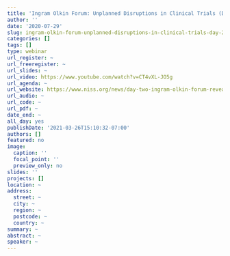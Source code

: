 ```yaml
---
title: 'Ingram Olkin Forum: Unplanned Disruptions in Clinical Trials (Day 2)'
author: ''
date: '2020-07-29'
slug: ingram-olkin-forum-unplanned-disruptions-in-clinical-trials-day-2
categories: []
tags: []
type: webinar
url_register: ~
url_freeregister: ~
url_slides: ~
url_video: https://www.youtube.com/watch?v=CT4vXL-JO5g
url_agenda: ~
url_website: https://www.niss.org/news/day-two-ingram-olkin-forum-reveals-new-statistical-challenges-mediating-disrupted-trials
url_audio: ~
url_code: ~
url_pdf: ~
date_end: ~
all_day: yes
publishDate: '2021-03-26T15:10:32-07:00'
authors: []
featured: no
image:
  caption: ''
  focal_point: ''
  preview_only: no
slides: ''
projects: []
location: ~
address:
  street: ~
  city: ~
  region: ~
  postcode: ~
  country: ~
summary: ~
abstract: ~
speaker: ~
---
```

<!--more-->
